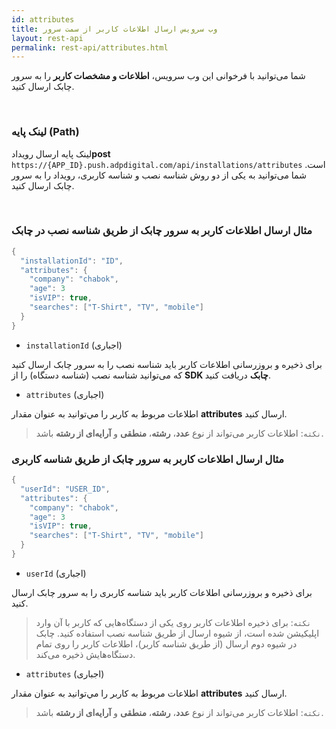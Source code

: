 ```yaml
---
id: attributes
title: وب سرویس ارسال اطلاعات کاربر از سمت سرور
layout: rest-api
permalink: rest-api/attributes.html
---
```


شما می‌توانید با فرخوانی این وب‌ سرویس، **اطلاعات و مشخصات کاربر** را به سرور چابک ارسال کنید.

<Br>

### لینک پایه (Path)

لینک پایه ارسال رویداد**post** `https://{APP_ID}.push.adpdigital.com/api/installations/attributes`
 است. شما می‌توانید به یکی از دو روش شناسه نصب و شناسه کاربری، رویداد را به سرور چابک ارسال کنید.


<Br>

### مثال ارسال اطلاعات کاربر به سرور چابک از طریق شناسه نصب در چابک 

```java
{
  "installationId": "ID",
  "attributes": {
    "company": "chabok",
    "age": 3
    "isVIP": true,
    "searches": ["T-Shirt", "TV", "mobile"]
  }
}
```

-  ``installationId`` (اجباری)

برای ذخیره و بروزرسانی اطلاعات کاربر باید شناسه نصب را به سرور چابک ارسال کنید که می‌توانید شناسه نصب (شناسه دستگاه) را از **SDK چابک** دریافت کنید. 

- ``attributes`` (اجباری)

اطلاعات مربوط به کاربر را مي‌توانید به عنوان مقدار **attributes** ارسال کنید.

>`نکته`: اطلاعات کاربر می‌تواند از نوع **عدد**، **رشته**، **منطقی** و **آرایه‌ای از رشته** باشد. 

### مثال ارسال اطلاعات کاربر به سرور چابک از طریق شناسه کاربری

```java
{
  "userId": "USER_ID",
  "attributes": {
    "company": "chabok",
    "age": 3
    "isVIP": true,
    "searches": ["T-Shirt", "TV", "mobile"]
  }
}
```

- ``userId`` (اجباری)

برای ذخیره و بروزرسانی اطلاعات کاربر باید شناسه کاربری را به سرور چابک ارسال کنید.

>`نکته`: برای ذخیره اطلاعات کاربر روی یکی از دستگاه‌هایی که کاربر با آن وارد اپلیکیشن شده است، از شیوه ارسال از طریق شناسه نصب استفاده کنید. چابک در شیوه دوم ارسال (از طریق شناسه کاربر)، اطلاعات کاربر را روی تمام دستگاه‌هایش ذخیره می‌کند. 

- ``attributes`` (اجباری)

اطلاعات مربوط به کاربر را مي‌توانید به عنوان مقدار **attributes** ارسال کنید.

>`نکته`: اطلاعات کاربر می‌تواند از نوع **عدد**، **رشته**، **منطقی** و **آرایه‌ای از رشته‌** باشد. 

